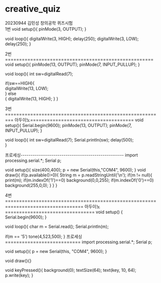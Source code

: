 # creative_quiz
20230944 김민성 창의공학 퀴즈시험<br/>
1번
void setup(){
  pinMode(3, OUTPUT);
}

void loop(){
  digitalWrite(3, HIGH);
  delay(250);
  digitalWrite(3, LOW);
  delay(250);
}

2번=====================================================
void setup(){
  pinMode(13, OUTPUT);
  pinMode(7, INPUT_PULLUP);
}

void loop(){
  int sw=digitalRead(7);    

  if(sw==HIGH){              
    digitalWrite(13, LOW);     
  }
  else       
  {
    digitalWrite(13, HIGH);
  }
}

3번=========================================================
아두이노=====================================
void setup(){
  Serial.begin(9600);
  pinMode(13, OUTPUT);
  pinMode(7, INPUT_PULLUP);
}

void loop(){
  int sw=digitalRead(7);
  Serial.println(sw);
  delay(500);    
}

프로세싱-----------------------------------------------------
import processing.serial.*;
Serial p;

void setup(){
  size(400,400);
  p = new Serial(this,"COM4", 9600);
}
void draw(){
  if(p.available()>0){
    String m = p.readStringUntil('\n');
    if(m != null){
       print(m);
       if(m.indexOf('1')==0) background(0,0,255);
       if(m.indexOf('0')==0) background(255,0,0);
    }
  }
}

4번==================================================================================
아두이노================================
void setup() {
  Serial.begin(9600);
}

void loop(){
  char m = Serial.read();
    Serial.println(m);

  if(m == '5') tone(4,523,500);
}
프로세싱===========================
import processing.serial.*;
Serial p;

void setup(){
  p = new Serial(this, "COM4", 9600);
}

void draw(){}

void keyPressed(){
  background(0);
  textSize(64);
  text(key, 10, 64);
  p.write(key);
}
